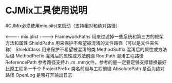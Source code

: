 # CJMix工具使用说明

#CJMix必须使用mix.plist来启动（支持相对和绝对路径）

<---- mix.plist ---->
FrameworkPaths 用来过滤掉一些系统和第三方的框架方法和属性
ShieldPaths 用来保护不希望被混淆的文件路径（可以是文件夹名称）
ShieldClass 用来保护不希望被混淆的类
MethodSuffix 混淆后的属性或方法后缀
MethodPrefix 混淆后的属性或方法前缀
RootPath 混淆工程路径
ReferencePath 参考路径支持.h .m .mm文件。参考的量一定要足够支撑替换最好比原工程多一千个
ProjectPrefix 类名前缀与工程前缀
AbsolutePath 是否为绝对路径
OpenLog 是否打开输出日志

